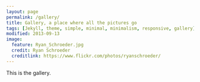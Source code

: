 ```yaml
---
layout: page
permalink: /gallery/
title: Gallery, a place where all the pictures go
tags: [Jekyll, theme, simple, minimal, minimalism, responsive, gallery]
modified: 2013-09-13
image:
  feature: Ryan_Schroeder.jpg
  credit: Ryan Schroeder
  creditlink: https://www.flickr.com/photos/ryanschroeder/
---
```


This is the gallery.